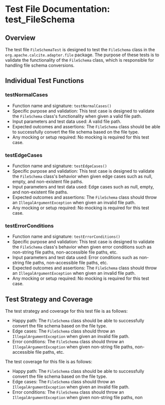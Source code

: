 # Test File Documentation: test_FileSchema

## Overview
The test file `FileSchemaTest` is designed to test the `FileSchema` class in the `org.apache.calcite.adapter.file` package. The purpose of these tests is to validate the functionality of the `FileSchema` class, which is responsible for handling file schema conversions.

## Individual Test Functions

### testNormalCases
- Function name and signature: `testNormalCases()`
- Specific purpose and validation: This test case is designed to validate the `FileSchema` class's functionality when given a valid file path.
- Input parameters and test data used: A valid file path.
- Expected outcomes and assertions: The `FileSchema` class should be able to successfully convert the file schema based on the file type.
- Any mocking or setup required: No mocking is required for this test case.

### testEdgeCases
- Function name and signature: `testEdgeCases()`
- Specific purpose and validation: This test case is designed to validate the `FileSchema` class's behavior when given edge cases such as null, empty, and non-existent file paths.
- Input parameters and test data used: Edge cases such as null, empty, and non-existent file paths.
- Expected outcomes and assertions: The `FileSchema` class should throw an `IllegalArgumentException` when given an invalid file path.
- Any mocking or setup required: No mocking is required for this test case.

### testErrorConditions
- Function name and signature: `testErrorConditions()`
- Specific purpose and validation: This test case is designed to validate the `FileSchema` class's behavior when given error conditions such as non-string file paths, non-accessible file paths, etc.
- Input parameters and test data used: Error conditions such as non-string file paths, non-accessible file paths, etc.
- Expected outcomes and assertions: The `FileSchema` class should throw an `IllegalArgumentException` when given an invalid file path.
- Any mocking or setup required: No mocking is required for this test case.

## Test Strategy and Coverage
The test strategy and coverage for this test file is as follows:
- Happy path: The `FileSchema` class should be able to successfully convert the file schema based on the file type.
- Edge cases: The `FileSchema` class should throw an `IllegalArgumentException` when given an invalid file path.
- Error conditions: The `FileSchema` class should throw an `IllegalArgumentException` when given non-string file paths, non-accessible file paths, etc.

The test coverage for this file is as follows:
- Happy path: The `FileSchema` class should be able to successfully convert the file schema based on the file type.
- Edge cases: The `FileSchema` class should throw an `IllegalArgumentException` when given an invalid file path.
- Error conditions: The `FileSchema` class should throw an `IllegalArgumentException` when given non-string file paths, non

